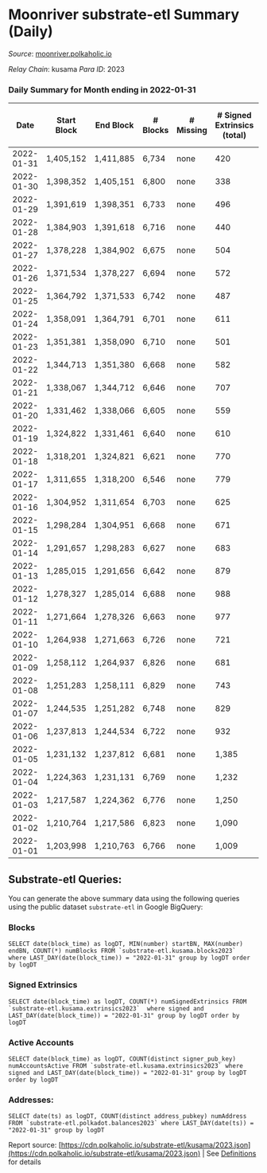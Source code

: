 # Moonriver substrate-etl Summary (Daily)

_Source_: [moonriver.polkaholic.io](https://moonriver.polkaholic.io)

*Relay Chain*: kusama
*Para ID*: 2023



### Daily Summary for Month ending in 2022-01-31


| Date | Start Block | End Block | # Blocks | # Missing | # Signed Extrinsics (total) | # Active Accounts | # Addresses with Balances | # Events | # Transfers | # XCM Transfers In | # XCM Transfers Out |
| ---- | ----------- | --------- | -------- | --------- | --------------------------- | ----------------- | ------------------------- | -------- | ----------- | ------------------ | ------------------- |
| 2022-01-31 | 1,405,152 | 1,411,885 | 6,734 | none  | 420 | 165 | 486,033 | 657,260 | 10,941 ($22,285,794.47) | 11 ($52,818.13) |   |
| 2022-01-30 | 1,398,352 | 1,405,151 | 6,800 | none  | 338 | 139 |  | 622,008 | 10,811 ($8,117,149.61) | 11 ($30,514.55) |   |
| 2022-01-29 | 1,391,619 | 1,398,351 | 6,733 | none  | 496 | 150 |  | 701,259 | 13,981 ($9,956,594.71) | 20 ($24,619.18) |   |
| 2022-01-28 | 1,384,903 | 1,391,618 | 6,716 | none  | 440 | 165 |  | 711,997 | 12,704 ($13,205,174.04) | 16 ($188,480.11) |   |
| 2022-01-27 | 1,378,228 | 1,384,902 | 6,675 | none  | 504 | 173 |  | 750,169 | 13,000 ($10,654,939.04) | 29 ($45,643.98) |   |
| 2022-01-26 | 1,371,534 | 1,378,227 | 6,694 | none  | 572 | 192 |  | 782,593 | 13,614 ($20,174,908.86) | 26 ($86,318.87) |   |
| 2022-01-25 | 1,364,792 | 1,371,533 | 6,742 | none  | 487 | 148 |  | 677,500 | 11,770 ($14,158,717.92) | 60 ($125,824.54) |   |
| 2022-01-24 | 1,358,091 | 1,364,791 | 6,701 | none  | 611 | 210 |  | 829,776 | 14,469 ($21,166,460.65) | 46 ($143,224.95) |   |
| 2022-01-23 | 1,351,381 | 1,358,090 | 6,710 | none  | 501 | 169 |  | 699,987 | 11,953 ($11,548,521.65) | 38 ($110,903.64) |   |
| 2022-01-22 | 1,344,713 | 1,351,380 | 6,668 | none  | 582 | 181 |  | 864,586 | 15,238 ($18,173,175.17) | 50 ($172,531.79) |   |
| 2022-01-21 | 1,338,067 | 1,344,712 | 6,646 | none  | 707 | 232 |  | 889,097 | 16,000 ($23,514,701.29) | 96 ($2,574,485.59) |   |
| 2022-01-20 | 1,331,462 | 1,338,066 | 6,605 | none  | 559 | 212 |  | 836,175 | 13,751 ($17,373,826.83) | 137 ($701,877.36) |   |
| 2022-01-19 | 1,324,822 | 1,331,461 | 6,640 | none  | 610 | 209 |  | 830,502 | 14,153 ($15,626,236.00) | 38 ($83,093.39) |   |
| 2022-01-18 | 1,318,201 | 1,324,821 | 6,621 | none  | 770 | 266 |  | 900,133 | 17,575 ($24,238,038.33) | 36 ($41,264.72) |   |
| 2022-01-17 | 1,311,655 | 1,318,200 | 6,546 | none  | 779 | 259 |  | 942,341 | 22,037 ($25,863,263.02) | 44 ($38,820.69) |   |
| 2022-01-16 | 1,304,952 | 1,311,654 | 6,703 | none  | 625 | 202 |  | 891,440 | 17,753 ($22,385,171.11) | 57 ($651,227.46) |   |
| 2022-01-15 | 1,298,284 | 1,304,951 | 6,668 | none  | 671 | 235 |  | 829,951 | 18,602 ($25,176,539.22) | 130 ($525,494.95) |   |
| 2022-01-14 | 1,291,657 | 1,298,283 | 6,627 | none  | 683 | 224 |  | 877,344 | 17,989 ($20,973,184.03) | 53 ($23,574.52) |   |
| 2022-01-13 | 1,285,015 | 1,291,656 | 6,642 | none  | 879 | 278 |  | 1,022,339 | 27,905 ($29,199,992.90) | 1  |   |
| 2022-01-12 | 1,278,327 | 1,285,014 | 6,688 | none  | 988 | 311 |  | 1,002,679 | 29,759 ($26,664,121.17) |   |   |
| 2022-01-11 | 1,271,664 | 1,278,326 | 6,663 | none  | 977 | 368 |  | 1,070,892 | 28,240 ($35,323,726.96) |   |   |
| 2022-01-10 | 1,264,938 | 1,271,663 | 6,726 | none  | 721 | 291 |  | 972,953 | 24,897 ($28,068,603.09) |   |   |
| 2022-01-09 | 1,258,112 | 1,264,937 | 6,826 | none  | 681 | 225 |  | 877,560 | 24,713 ($16,362,075.62) |   |   |
| 2022-01-08 | 1,251,283 | 1,258,111 | 6,829 | none  | 743 | 225 |  | 859,990 | 18,090 ($29,561,790.98) |   |   |
| 2022-01-07 | 1,244,535 | 1,251,282 | 6,748 | none  | 829 | 258 |  | 879,864 | 15,082 ($35,264,068.10) |   |   |
| 2022-01-06 | 1,237,813 | 1,244,534 | 6,722 | none  | 932 | 250 |  | 845,483 | 16,024 ($33,503,442.16) |   |   |
| 2022-01-05 | 1,231,132 | 1,237,812 | 6,681 | none  | 1,385 | 369 |  | 1,094,443 | 23,111 ($60,581,465.16) |   |   |
| 2022-01-04 | 1,224,363 | 1,231,131 | 6,769 | none  | 1,232 | 288 |  | 889,929 | 17,382 ($30,047,098.00) |   |   |
| 2022-01-03 | 1,217,587 | 1,224,362 | 6,776 | none  | 1,250 | 336 |  | 827,575 | 14,781 ($22,315,839.32) |   |   |
| 2022-01-02 | 1,210,764 | 1,217,586 | 6,823 | none  | 1,090 | 314 |  | 850,520 | 16,170 ($28,656,836.54) |   |   |
| 2022-01-01 | 1,203,998 | 1,210,763 | 6,766 | none  | 1,009 | 208 |  | 827,382 | 15,443 ($20,720,563.41) |   |   |

## Substrate-etl Queries:
You can generate the above summary data using the following queries using the public dataset `substrate-etl` in Google BigQuery:


### Blocks
```
SELECT date(block_time) as logDT, MIN(number) startBN, MAX(number) endBN, COUNT(*) numBlocks FROM `substrate-etl.kusama.blocks2023`  where LAST_DAY(date(block_time)) = "2022-01-31" group by logDT order by logDT
```


### Signed Extrinsics
```
SELECT date(block_time) as logDT, COUNT(*) numSignedExtrinsics FROM `substrate-etl.kusama.extrinsics2023`  where signed and LAST_DAY(date(block_time)) = "2022-01-31" group by logDT order by logDT
```


### Active Accounts
```
SELECT date(block_time) as logDT, COUNT(distinct signer_pub_key) numAccountsActive FROM `substrate-etl.kusama.extrinsics2023` where signed and LAST_DAY(date(block_time)) = "2022-01-31" group by logDT order by logDT
```


### Addresses:
```
SELECT date(ts) as logDT, COUNT(distinct address_pubkey) numAddress FROM `substrate-etl.polkadot.balances2023` where LAST_DAY(date(ts)) = "2022-01-31" group by logDT
```



Report source: [https://cdn.polkaholic.io/substrate-etl/kusama/2023.json](https://cdn.polkaholic.io/substrate-etl/kusama/2023.json) | See [Definitions](/DEFINITIONS.md) for details
